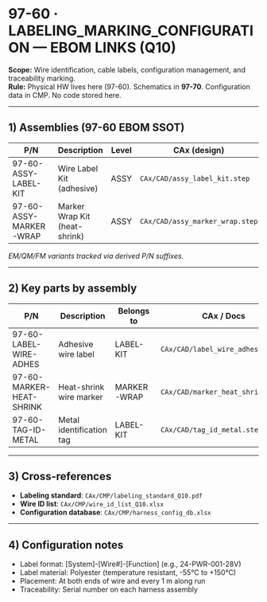 # 97-60 · LABELING_MARKING_CONFIGURATION — EBOM LINKS (Q10)

**Scope:** Wire identification, cable labels, configuration management, and traceability marking.  
**Rule:** Physical HW lives here (97-60). Schematics in **97-70**. Configuration data in CMP. No code stored here.

---

## 1) Assemblies (97-60 EBOM SSOT)
| P/N                    | Description                                  | Level | CAx (design)                          | Status |
|------------------------|----------------------------------------------|-------|---------------------------------------|--------|
| 97-60-ASSY-LABEL-KIT   | Wire Label Kit (adhesive)                    | ASSY  | `CAx/CAD/assy_label_kit.step`         | REL    |
| 97-60-ASSY-MARKER-WRAP | Marker Wrap Kit (heat-shrink)                | ASSY  | `CAx/CAD/assy_marker_wrap.step`       | REL    |

*EM/QM/FM variants tracked via derived P/N suffixes.*

---

## 2) Key parts by assembly
| P/N                     | Description                           | Belongs to        | CAx / Docs                         | Note |
|-------------------------|---------------------------------------|-------------------|------------------------------------|------|
| 97-60-LABEL-WIRE-ADHES  | Adhesive wire label                   | LABEL-KIT         | `CAx/CAD/label_wire_adhes.step`    | Printable       |
| 97-60-MARKER-HEAT-SHRINK| Heat-shrink wire marker               | MARKER-WRAP       | `CAx/CAD/marker_heat_shrink.step`  | Pre-printed     |
| 97-60-TAG-ID-METAL      | Metal identification tag              | LABEL-KIT         | `CAx/CAD/tag_id_metal.step`        | Permanent       |

---

## 3) Cross-references
- **Labeling standard**: `CAx/CMP/labeling_standard_Q10.pdf`
- **Wire ID list**: `CAx/CMP/wire_id_list_Q10.xlsx`
- **Configuration database**: `CAx/CMP/harness_config_db.xlsx`

---

## 4) Configuration notes
- Label format: [System]-[Wire#]-[Function] (e.g., 24-PWR-001-28V)
- Label material: Polyester (temperature resistant, -55°C to +150°C)
- Placement: At both ends of wire and every 1 m along run
- Traceability: Serial number on each harness assembly
